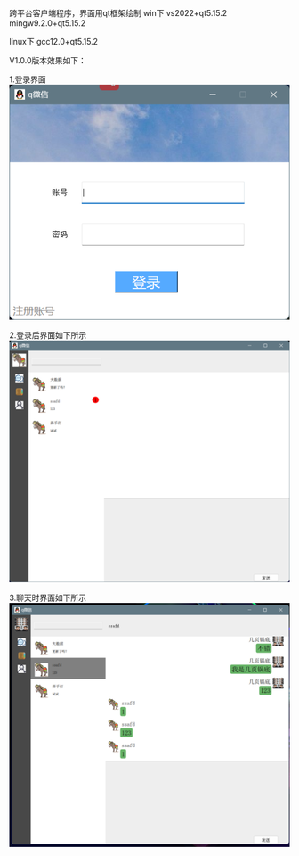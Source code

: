 跨平台客户端程序，界面用qt框架绘制
win下
vs2022+qt5.15.2
mingw9.2.0+qt5.15.2

linux下
gcc12.0+qt5.15.2

V1.0.0版本效果如下：

1.登录界面
![image](https://github.com/qin11152/IM-Client/blob/master/Resource/Image/login.png)

2.登录后界面如下所示
![image](https://github.com/qin11152/IM-Client/blob/master/Resource/Image/init.png)

3.聊天时界面如下所示
![image](https://github.com/qin11152/IM-Client/blob/master/Resource/Image/chat.png)
